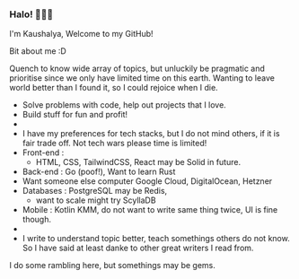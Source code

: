 ### Halo! 👋👋👋

<!--
**kaushalyap/kaushalyap** is a ✨ _special_ ✨ repository because its `README.md` (this file) appears on your GitHub profile.

Here are some ideas to get you started:

- 🔭 I’m currently working on ...
- 🌱 I’m currently learning ...
- 👯 I’m looking to collaborate on ...
- 🤔 I’m looking for help with ...
- 💬 Ask me about ...
- 📫 How to reach me: ...
- 😄 Pronouns: ...
- ⚡ Fun fact: ...
-->

I'm Kaushalya, Welcome to my GitHub!

Bit about me :D

Quench to know wide array of topics, but unluckily be pragmatic and prioritise since we only have limited time on this earth. Wanting to leave world better than I found it, so I could rejoice when I die.
- Solve problems with code, help out projects that I love.
- Build stuff for fun and profit!
-
- I have my preferences for tech stacks, but I do not mind others, if it is fair trade off. Not tech wars please time is limited!
- Front-end :
	- HTML, CSS, TailwindCSS, React may be Solid in future.
- Back-end : Go (poof!), Want to learn Rust
- Want someone else computer Google Cloud, DigitalOcean, Hetzner
- Databases : PostgreSQL may be Redis,
	- want to scale might try ScyllaDB
- Mobile : Kotlin KMM, do not want to write same thing twice, UI is fine though.
-
- I write to understand topic better, teach somethings others do not know. So I have said at least danke to other great writers I read from.

I do some rambling here, but somethings may be gems.
